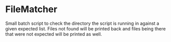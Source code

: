 # FileMatcher

Small batch script to check the directory the script is running in against a given expected list. Files not found will be printed back and files being there that were not expected will be printed as well.
